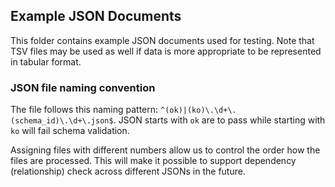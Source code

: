 ## Example JSON Documents

This folder contains example JSON documents used for testing. Note that TSV files may be used as well if data is more appropriate to be represented in tabular format.

### JSON file naming convention

The file follows this naming pattern: `^(ok)|(ko)\.\d+\.(schema_id)\.\d+\.json$`. JSON starts
with `ok` are to pass while starting with `ko` will fail schema validation.

Assigning files with different numbers allow us to control the order how the files are
processed. This will make it possible to support dependency (relationship) check across
different JSONs in the future.
